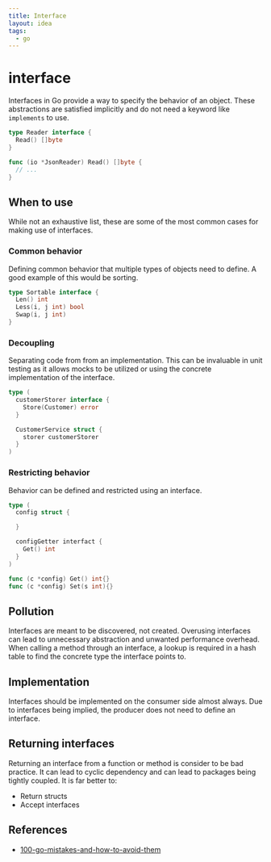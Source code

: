 ```yaml
---
title: Interface
layout: idea
tags:
  - go
---
```


# interface

Interfaces in Go provide a way to specify the behavior of an object. These
abstractions are satisfied implicitly and do not need a keyword like
`implements` to use.

```go
type Reader interface {
  Read() []byte
}

func (io *JsonReader) Read() []byte {
  // ...
}
```

## When to use

While not an exhaustive list, these are some of the most common cases for making
use of interfaces.

### Common behavior

Defining common behavior that multiple types of objects need to define. A good
example of this would be sorting.

```go
type Sortable interface {
  Len() int
  Less(i, j int) bool
  Swap(i, j int)
}
```

### Decoupling

Separating code from from an implementation. This can be invaluable in unit
testing as it allows mocks to be utilized or using the concrete implementation
of the interface.

```go
type (
  customerStorer interface {
    Store(Customer) error
  }

  CustomerService struct {
    storer customerStorer
  }
)
```

### Restricting behavior

Behavior can be defined and restricted using an interface.

```go
type (
  config struct {

  }

  configGetter interfact {
    Get() int
  }
)

func (c *config) Get() int{}
func (c *config) Set(s int){}
```

## Pollution

Interfaces are meant to be discovered, not created. Overusing interfaces can
lead to unnecessary abstraction and unwanted performance overhead. When calling
a method through an interface, a lookup is required in a hash table to find the
concrete type the interface points to.

## Implementation

Interfaces should be implemented on the consumer side almost always. Due to
interfaces being implied, the producer does not need to define an interface.

## Returning interfaces

Returning an interface from a function or method is consider to be bad practice.
It can lead to cyclic dependency and can lead to packages being tightly coupled.
It is far better to:

- Return structs
- Accept interfaces

## References

- [100-go-mistakes-and-how-to-avoid-them](/reference/100-Go-Mistakes-and-How-to-Avoid-Them)
